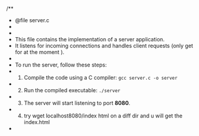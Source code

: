 /**
 * @file server.c
 * 
 *
 * This file contains the implementation of a server application.
 * It listens for incoming connections and handles client requests (only get for at the moment ).
 *
 * To run the server, follow these steps:
 * 1. Compile the code using a C compiler: `gcc server.c -o server`
 * 2. Run the compiled executable: `./server`
 * 3. The server will start listening to port **8080**.
 * 4. try wget localhost8080/index html on a diff dir and u will get the index.html 
 *
